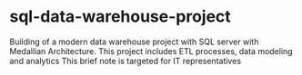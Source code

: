# sql-data-warehouse-project
Building of a modern data warehouse project with SQL server with Medallian Architecture. This project includes ETL processes, data modeling and analytics
This brief note is targeted for IT representatives